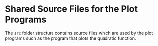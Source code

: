 # Shared Source Files for the Plot Programs 

The `src` folder structure contains source files which are used by the plot programs such as the program that plots the quadratic function.
